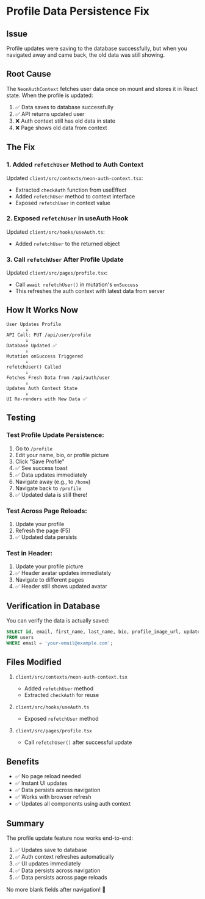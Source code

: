 # Profile Data Persistence Fix

## Issue
Profile updates were saving to the database successfully, but when you navigated away and came back, the old data was still showing.

## Root Cause
The `NeonAuthContext` fetches user data once on mount and stores it in React state. When the profile is updated:
1. ✅ Data saves to database successfully
2. ✅ API returns updated user
3. ❌ Auth context still has old data in state
4. ❌ Page shows old data from context

## The Fix

### 1. Added `refetchUser` Method to Auth Context
Updated `client/src/contexts/neon-auth-context.tsx`:
- Extracted `checkAuth` function from useEffect
- Added `refetchUser` method to context interface
- Exposed `refetchUser` in context value

### 2. Exposed `refetchUser` in useAuth Hook
Updated `client/src/hooks/useAuth.ts`:
- Added `refetchUser` to the returned object

### 3. Call `refetchUser` After Profile Update
Updated `client/src/pages/profile.tsx`:
- Call `await refetchUser()` in mutation's `onSuccess`
- This refreshes the auth context with latest data from server

## How It Works Now

```
User Updates Profile
       ↓
API Call: PUT /api/user/profile
       ↓
Database Updated ✅
       ↓
Mutation onSuccess Triggered
       ↓
refetchUser() Called
       ↓
Fetches Fresh Data from /api/auth/user
       ↓
Updates Auth Context State
       ↓
UI Re-renders with New Data ✅
```

## Testing

### Test Profile Update Persistence:
1. Go to `/profile`
2. Edit your name, bio, or profile picture
3. Click "Save Profile"
4. ✅ See success toast
5. ✅ Data updates immediately
6. Navigate away (e.g., to `/home`)
7. Navigate back to `/profile`
8. ✅ Updated data is still there!

### Test Across Page Reloads:
1. Update your profile
2. Refresh the page (F5)
3. ✅ Updated data persists

### Test in Header:
1. Update your profile picture
2. ✅ Header avatar updates immediately
3. Navigate to different pages
4. ✅ Header still shows updated avatar

## Verification in Database

You can verify the data is actually saved:
```sql
SELECT id, email, first_name, last_name, bio, profile_image_url, updated_at 
FROM users 
WHERE email = 'your-email@example.com';
```

## Files Modified

1. `client/src/contexts/neon-auth-context.tsx`
   - Added `refetchUser` method
   - Extracted `checkAuth` for reuse

2. `client/src/hooks/useAuth.ts`
   - Exposed `refetchUser` method

3. `client/src/pages/profile.tsx`
   - Call `refetchUser()` after successful update

## Benefits

- ✅ No page reload needed
- ✅ Instant UI updates
- ✅ Data persists across navigation
- ✅ Works with browser refresh
- ✅ Updates all components using auth context

## Summary

The profile update feature now works end-to-end:
1. ✅ Updates save to database
2. ✅ Auth context refreshes automatically
3. ✅ UI updates immediately
4. ✅ Data persists across navigation
5. ✅ Data persists across page reloads

No more blank fields after navigation! 🎉
